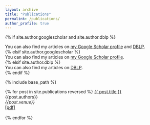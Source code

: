 ```yaml
---
layout: archive
title: "Publications"
permalink: /publications/
author_profile: true
---
```


{% if site.author.googlescholar and site.author.dblp %}
  <div class="wordwrap">You can also find my articles on <a href="{{site.author.googlescholar}}">my Google Scholar profile</a> and <a href="{{site.author.dblp}}">DBLP</a>.</div>
{% elsif site.author.googlescholar %}
  <div class="wordwrap">You can also find my articles on <a href="{{site.author.googlescholar}}">my Google Scholar profile</a>.</div>
{% elsif site.author.dblp %}
  <div class="wordwrap">You can also find my articles on <a href="{{site.author.dblp}}">DBLP</a>.</div>
{% endif %}

{% include base_path %}

{% for post in site.publications reversed %}
  <a href="{{ base_path }}{{ post.url }}" rel="permalink">{{ post.title }}</a><br>
  {{post.authors}}<br>
  <i>{{post.venue}}</i><br>
  <a href="{{ post.paperurl | relative_url }}">[pdf]</a><br><br>
{% endfor %}
